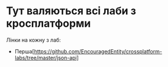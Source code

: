 # Тут валяються всі лаби з кросплатформи

Лінки на кожну з лаб:
- Перша[https://github.com/EncouragedEntity/crossplatform-labs/tree/master/json-api]
